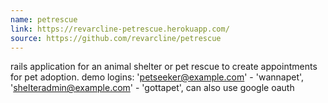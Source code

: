 ```yaml
---
name: petrescue
link: https://revarcline-petrescue.herokuapp.com/
source: https://github.com/revarcline/petrescue
---
```

rails application for an animal shelter or pet rescue to create appointments for pet adoption. demo logins: 'petseeker@example.com' - 'wannapet', 'shelteradmin@example.com' - 'gottapet', can also use google oauth
